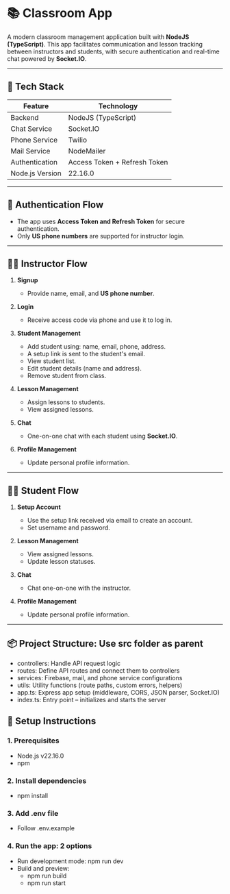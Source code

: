 # 📚 Classroom App

A modern classroom management application built with **NodeJS (TypeScript)**. This app facilitates communication and lesson tracking between instructors and students, with secure authentication and real-time chat powered by **Socket.IO**.

---

## 🚀 Tech Stack

| Feature         | Technology                   |
| --------------- | ---------------------------- |
| Backend         | NodeJS (TypeScript)          |
| Chat Service    | Socket.IO                    |
| Phone Service   | Twilio                       |
| Mail Service    | NodeMailer                   |
| Authentication  | Access Token + Refresh Token |
| Node.js Version | 22.16.0                      |

---

## 🔐 Authentication Flow

- The app uses **Access Token and Refresh Token** for secure authentication.
- Only **US phone numbers** are supported for instructor login.

---

## 🧑‍🏫 Instructor Flow

1. **Signup**
   - Provide name, email, and **US phone number**.

2. **Login**
   - Receive access code via phone and use it to log in.

3. **Student Management**
   - Add student using: name, email, phone, address.
   - A setup link is sent to the student's email.
   - View student list.
   - Edit student details (name and address).
   - Remove student from class.

4. **Lesson Management**
   - Assign lessons to students.
   - View assigned lessons.

5. **Chat**
   - One-on-one chat with each student using **Socket.IO**.

6. **Profile Management**
   - Update personal profile information.

---

## 🧑‍🎓 Student Flow

1. **Setup Account**
   - Use the setup link received via email to create an account.
   - Set username and password.

2. **Lesson Management**
   - View assigned lessons.
   - Update lesson statuses.

3. **Chat**
   - Chat one-on-one with the instructor.

4. **Profile Management**
   - Update personal profile information.

---

## 📦 Project Structure: Use src folder as parent

- controllers: Handle API request logic
- routes: Define API routes and connect them to controllers
- services: Firebase, mail, and phone service configurations
- utils: Utility functions (route paths, custom errors, helpers)
- app.ts: Express app setup (middleware, CORS, JSON parser, Socket.IO)
- index.ts: Entry point – initializes and starts the server

## 📄 Setup Instructions

### 1. Prerequisites

- Node.js v22.16.0
- npm

### 2. Install dependencies

- npm install

### 3. Add .env file

- Follow .env.example

### 4. Run the app: 2 options

- Run development mode: npm run dev
- Build and preview:
  - npm run build
  - npm run start
